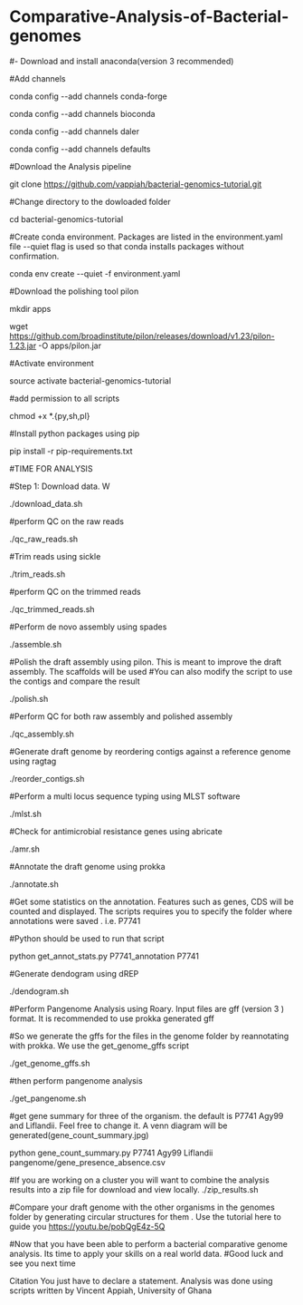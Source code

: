 # Comparative-Analysis-of-Bacterial-genomes


#- Download and install anaconda(version 3 recommended)

#Add channels

conda config --add channels conda-forge

conda config --add channels bioconda

conda config --add channels daler

conda config --add channels defaults

#Download the Analysis pipeline

git clone https://github.com/vappiah/bacterial-genomics-tutorial.git

#Change directory to the dowloaded folder

cd bacterial-genomics-tutorial

#Create conda environment. Packages are listed in the environment.yaml file --quiet flag is used so that conda installs packages without confirmation. 

conda env create --quiet -f environment.yaml

#Download the polishing tool pilon

mkdir apps

wget https://github.com/broadinstitute/pilon/releases/download/v1.23/pilon-1.23.jar -O apps/pilon.jar


#Activate environment

source activate bacterial-genomics-tutorial

#add permission to all scripts

chmod +x *.{py,sh,pl}

#Install python packages using pip

pip install -r pip-requirements.txt

#TIME FOR ANALYSIS

#Step 1: Download data. W

./download_data.sh

#perform QC on the raw reads

./qc_raw_reads.sh

#Trim reads using sickle

./trim_reads.sh

#perform QC on the trimmed reads

./qc_trimmed_reads.sh

#Perform de novo assembly using spades

./assemble.sh

#Polish the draft assembly using pilon. This is meant to improve the draft assembly. The scaffolds will be used
#You can also modify the script to use the contigs and compare the result 

./polish.sh

#Perform QC for both raw assembly and polished assembly

./qc_assembly.sh

#Generate draft genome by reordering contigs against a reference genome using ragtag

./reorder_contigs.sh

#Perform a multi locus sequence typing using MLST software

./mlst.sh

#Check for antimicrobial resistance genes using abricate

./amr.sh

#Annotate the draft genome using prokka

./annotate.sh

#Get some statistics on the annotation. Features such as genes, CDS will be counted and displayed. The scripts requires you to specify the folder where annotations were saved . i.e. P7741

#Python should be used to run that script

python get_annot_stats.py P7741_annotation P7741

#Generate dendogram using dREP

./dendogram.sh

#Perform Pangenome Analysis using Roary. Input files are gff (version 3 ) format. It is recommended to use prokka generated gff

#So we generate the gffs for the files in the genome folder by reannotating with prokka. We use the get_genome_gffs script

./get_genome_gffs.sh

#then perform pangenome analysis

./get_pangenome.sh

#get gene summary for three of the organism. the default is P7741 Agy99 and Liflandii. Feel free to change it. A venn diagram will be generated(gene_count_summary.jpg)

python gene_count_summary.py P7741 Agy99 Liflandii pangenome/gene_presence_absence.csv

#If you are working on a cluster you will want to combine the analysis results into a zip file for download and view locally. 
./zip_results.sh

#Compare your draft genome with the other organisms in the genomes folder by generating circular structures for them . Use the tutorial here to guide you https://youtu.be/pobQgE4z-5Q

#Now that you have been able to perform a bacterial comparative genome analysis. Its time to apply your skills on a real world data.
#Good luck and see you next time

Citation
You just have to declare a statement.
Analysis was done using scripts written by Vincent Appiah, University of Ghana
